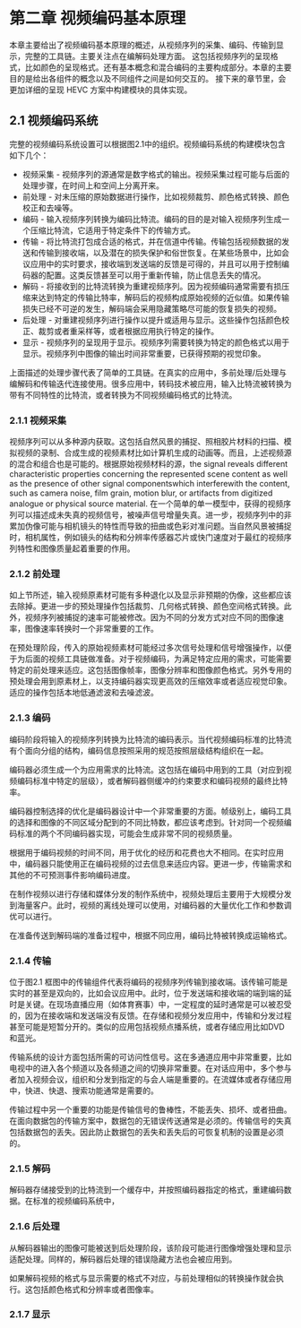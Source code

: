 # 第二章 视频编码基本原理

本章主要给出了视频编码基本原理的概述，从视频序列的采集、编码、传输到显示，完整的工具链。主要关注点在编解码处理方面。
这包括视频序列的呈现格式，比如颜色的呈现格式。还有基本概念和混合编码的主要构成部分。本章的主要目的是给出各组件的概念以及不同组件之间是如何交互的。
接下来的章节里，会更加详细的呈现 HEVC 方案中构建模块的具体实现。

## 2.1 视频编码系统

完整的视频编码系统设置可以根据图2.1中的组织。视频编码系统的构建模块包含如下几个：

* 视频采集 - 视频序列的源通常是数字格式的输出。视频采集过程可能与后面的处理步骤，在时间上和空间上分离开来。
* 前处理 - 对未压缩的原始数据进行操作，比如视频裁剪、颜色格式转换、颜色校正和去噪等。
* 编码 - 输入视频序列转换为编码比特流。编码的目的是对输入视频序列生成一个压缩比特流，它适用于特定条件下的传输方式。
* 传输 - 将比特流打包成合适的格式，并在信道中传输。传输包括视频数据的发送和传输到接收端，以及潜在的损失保护和俗世恢复。在某些场景中，比如会议应用中的实时要求，接收端到发送端的反馈是可得的，并且可以用于控制编码器的配置。这类反馈甚至可以用于重新传输，防止信息丢失的情况。
* 解码 - 将接收到的比特流转换为重建视频序列。因为视频编码通常需要有损压缩来达到特定的传输比特率，解码后的视频构成原始视频的近似值。如果传输损失已经不可逆的发生，解码端会采用隐藏策略尽可能的恢复损失的视频。
* 后处理 - 对重建视频序列进行操作以提升或适用与显示。这些操作包括颜色校正、裁剪或者重采样等，或者根据应用执行特定的操作。
* 显示 - 视频序列的呈现用于显示。视频序列需要转换为特定的颜色格式以用于显示。视频序列中图像的输出时间非常重要，已获得预期的视觉印象。

上面描述的处理步骤代表了简单的工具链。在真实的应用中，多前处理/后处理与编解码和传输迭代连接使用。很多应用中，转码技术被应用，输入比特流被转换为带有不同特性的比特流，或者转换为不同视频编码格式的比特流。

### 2.1.1 视频采集

视频序列可以从多种源内获取。这包括自然风景的捕捉、照相胶片材料的扫描、模拟视频的录制、合成生成的视频素材比如计算机生成的动画等。而且，上述视频源的混合和组合也是可能的。根据原始视频材料的源，the signal reveals different characteristic properties concerning the represented scene content as well as the presence of other signal componentswhich interferewith the content, such as camera noise, film grain, motion blur, or artifacts from digitized analogue or physical source material. 在一个简单的单一模型中，获得的视频序列可以描述成未失真的视频信号，被噪声信号增量失真。进一步，视频序列中的非累加伪像可能与相机镜头的特性而导致的扭曲或色彩对准问题。当自然风景被捕捉时，相机属性，例如镜头的结构和分辨率传感器芯片或快门速度对于最红的视频序列特性和图像质量起着重要的作用。

### 2.1.2 前处理

如上节所述，输入视频原素材可能有多种退化以及显示非预期的伪像，这些都应该去除掉。更进一步的预处理操作包括裁剪、几何格式转换、颜色空间格式转换。此外，视频序列被捕捉的速率可能被修改。因为不同的分发方式对应不同的图像速率，图像速率转换时一个非常重要的工作。

在预处理阶段，传入的原始视频素材可能经过多次信号处理和信号增强操作，以便于为后面的视频工具链做准备。对于视频编码，为满足特定应用的需求，可能需要特定的前处理来适应。这包括图像帧率，图像分辨率和图像颜色格式。另外专用的预处理会用到原素材上，以支持编码器实现更高效的压缩效率或者适应视觉印象。适应的操作包括本地低通滤波和去噪滤波。

### 2.1.3 编码

编码阶段将输入的视频序列转换为比特流的编码表示。当代视频编码标准的比特流有个面向分组的结构，编码信息按照采用的规范按照层级结构组织在一起。

编码器必须生成一个为应用需求的比特流。这包括在编码中用到的工具（对应到视频编码标准中特定的层级），或者解码器侧缓冲的约束要求和编码视频的最终比特率。

编码器控制选择的优化是编码器设计中一个非常重要的方面。帧级别上，编码工具的选择和图像的不同区域分配到的不同比特数，都应该考虑到。针对同一个视频编码标准的两个不同编码器实现，可能会生成非常不同的视频质量。

根据用于编码视频的时间不同，用于优化的经历和花费也大不相同。在实时应用中，编码器只能使用正在编码视频的过去信息来适应内容。更进一步，传输需求和其他的不可预测事件影响编码进度。

在制作视频以进行存储和媒体分发的制作系统中，视频处理后主要用于大规模分发到海量客户。此时，视频的离线处理可以使用，对编码器的大量优化工作和参数调优可以进行。

在准备传送到解码端的准备过程中，根据不同应用，编码比特被转换成运输格式。

### 2.1.4 传输

位于图2.1 框图中的传输组件代表将编码的视频序列传输到接收端。该传输可能是实时的甚至是双向的，比如会议应用中。此时，位于发送端和接收端的端到端的延时是关键。在现场直播应用（如体育赛事）中，一定程度的延时通常是可以被忍受的，因为在接收端和发送端没有反馈。在存储和视频分发应用中，传输和分发过程甚至可能是短暂分开的。类似的应用包括视频点播系统，或者存储应用比如DVD和蓝光。

传输系统的设计方面包括所需的可访问性信号。这在多通道应用中非常重要，比如电视中的进入各个频道以及各频道之间的切换非常重要。在对话应用中，多个参与者加入视频会议，组织和分发到指定的与会人端是重要的。在流媒体或者存储应用中，快进、快退、搜索功能通常是需要的。

传输过程中另一个重要的功能是传输信号的鲁棒性，不能丢失、损坏、或者扭曲。在面向数据包的传输方案中，数据包的无错误传送通常是必须的。传输信号的失真包括数据包的丢失。因此防止数据包的丢失和丢失后的可恢复机制的设置是必须的。

### 2.1.5 解码

解码器存储接受到的比特流到一个缓存中，并按照编码器指定的格式，重建编码数据。在标准的视频编码系统中，

### 2.1.6 后处理

从解码器输出的图像可能被送到后处理阶段，该阶段可能进行图像增强处理和显示适配处理。同样的，解码器后处理的错误隐藏方法也会被应用到。

如果解码视频的格式与显示需要的格式不对应，与前处理相似的转换操作就会执行。这包括颜色格式和分辨率或者图像率。

### 2.1.7 显示


